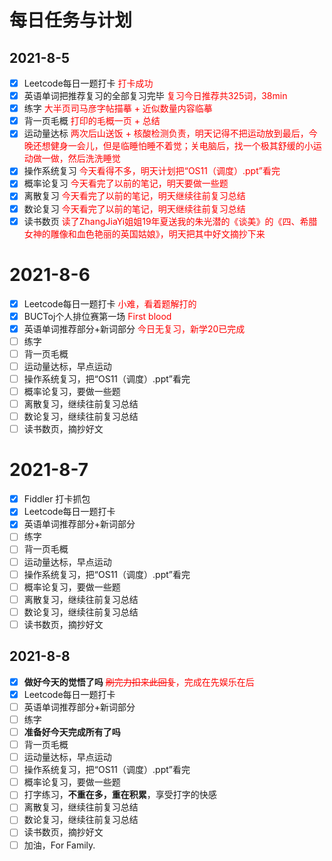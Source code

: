 <!--
 * @Author: LetMeFly
 * @Date: 2021-08-05 18:02:42
 * @LastEditors: LetMeFly
 * @LastEditTime: 2021-08-08 11:12:51
-->
# 每日任务与计划

## 2021-8-5

- [x] Leetcode每日一题打卡 <font color="red">打卡成功</font>
- [x] 英语单词把推荐复习的全部复习完毕 <font color="red">复习今日推荐共325词，38min</font>
- [x] 练字 <font color="red">大半页司马彦字帖描摹 + 近似数量内容临摹</font>
- [x] 背一页毛概 <font color="red">打印的毛概一页 + 总结</font>
- [x] 运动量达标 <font color="red">两次后山送饭 + 核酸检测负责，明天记得不把运动放到最后，今晚还想健身一会儿，但是临睡怕睡不着觉；关电脑后，找一个极其舒缓的小运动做一做，然后洗洗睡觉</font>
- [x] 操作系统复习 <font color="red">今天看得不多，明天计划把“OS11（调度）.ppt”看完</font>
- [x] 概率论复习 <font color="red">今天看完了以前的笔记，明天要做一些题</font>
- [x] 离散复习 <font color="red">今天看完了以前的笔记，明天继续往前复习总结</font>
- [x] 数论复习 <font color="red">今天看完了以前的笔记，明天继续往前复习总结</font>
- [x] 读书数页 <font color="red">读了ZhangJiaYi姐姐19年夏送我的朱光潜的《谈美》的《四、希腊女神的雕像和血色艳丽的英国姑娘》，明天把其中好文摘抄下来</font>

# 2021-8-6

- [x] Leetcode每日一题打卡 <font color="red">小难，看着题解打的</font>
- [x] BUCToj个人排位赛第一场 <font color="red">First blood</font>
- [x] 英语单词推荐部分+新词部分 <font color="red">今日无复习，新学20已完成</font>
- [ ] 练字 <font color="red"></font>
- [ ] 背一页毛概 <font color="red"></font>
- [ ] 运动量达标，早点运动 <font color="red"></font>
- [ ] 操作系统复习，把“OS11（调度）.ppt”看完 <font color="red"></font>
- [ ] 概率论复习，要做一些题 <font color="red"></font>
- [ ] 离散复习，继续往前复习总结 <font color="red"></font>
- [ ] 数论复习，继续往前复习总结 <font color="red"></font>
- [ ] 读书数页，摘抄好文 <font color="red"></font>

# 2021-8-7

- [x] Fiddler 打卡抓包
- [x] Leetcode每日一题打卡 <font color="red"></font>
- [x] 英语单词推荐部分+新词部分 <font color="red"></font>
- [ ] 练字 <font color="red"></font>
- [ ] 背一页毛概 <font color="red"></font>
- [ ] 运动量达标，早点运动 <font color="red"></font>
- [ ] 操作系统复习，把“OS11（调度）.ppt”看完 <font color="red"></font>
- [ ] 概率论复习，要做一些题 <font color="red"></font>
- [ ] 离散复习，继续往前复习总结 <font color="red"></font>
- [ ] 数论复习，继续往前复习总结 <font color="red"></font>
- [ ] 读书数页，摘抄好文 <font color="red"></font>

## 2021-8-8

- [x] **做好今天的觉悟了吗** <font color="red">~~刷完力扣来此回复~~，完成在先娱乐在后</font>
- [x] Leetcode每日一题打卡 <font color="red"></font>
- [ ] 英语单词推荐部分+新词部分 <font color="red"></font>
- [ ] 练字 <font color="red"></font>
- [ ] **准备好今天完成所有了吗**  <font color="red"></font>
- [ ] 背一页毛概 <font color="red"></font>
- [ ] 运动量达标，早点运动 <font color="red"></font>
- [ ] 操作系统复习，把“OS11（调度）.ppt”看完 <font color="red"></font>
- [ ] 概率论复习，要做一些题 <font color="red"></font>
- [ ] 打字练习，**不重在多，重在积累**，享受打字的快感 <font color="red"></font>
- [ ] 离散复习，继续往前复习总结 <font color="red"></font>
- [ ] 数论复习，继续往前复习总结 <font color="red"></font>
- [ ] 读书数页，摘抄好文 <font color="red"></font>
- [ ] 加油，For Family.